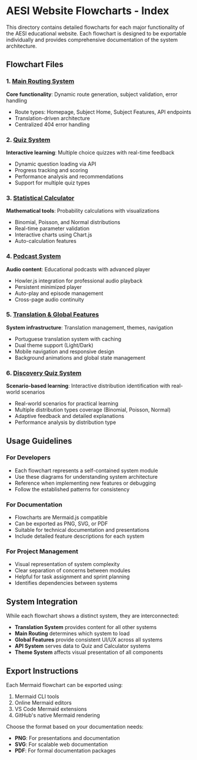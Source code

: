 # AESI Website Flowcharts - Index

This directory contains detailed flowcharts for each major functionality of the AESI educational website. Each flowchart is designed to be exportable individually and provides comprehensive documentation of the system architecture.

## Flowchart Files

### 1. [Main Routing System](./01-main-routing-system.md)
**Core functionality**: Dynamic route generation, subject validation, error handling
- Route types: Homepage, Subject Home, Subject Features, API endpoints
- Translation-driven architecture
- Centralized 404 error handling

### 2. [Quiz System](./02-quiz-system.md)
**Interactive learning**: Multiple choice quizzes with real-time feedback
- Dynamic question loading via API
- Progress tracking and scoring
- Performance analysis and recommendations
- Support for multiple quiz types

### 3. [Statistical Calculator](./03-statistical-calculator.md)
**Mathematical tools**: Probability calculations with visualizations
- Binomial, Poisson, and Normal distributions
- Real-time parameter validation
- Interactive charts using Chart.js
- Auto-calculation features

### 4. [Podcast System](./04-podcast-system.md)
**Audio content**: Educational podcasts with advanced player
- Howler.js integration for professional audio playback
- Persistent minimized player
- Auto-play and episode management
- Cross-page audio continuity

### 5. [Translation & Global Features](./05-translation-global-features.md)
**System infrastructure**: Translation management, themes, navigation
- Portuguese translation system with caching
- Dual theme support (Light/Dark)
- Mobile navigation and responsive design
- Background animations and global state management

### 6. [Discovery Quiz System](./06-discovery-quiz-system.md)
**Scenario-based learning**: Interactive distribution identification with real-world scenarios
- Real-world scenarios for practical learning
- Multiple distribution types coverage (Binomial, Poisson, Normal)
- Adaptive feedback and detailed explanations
- Performance analysis by distribution type

## Usage Guidelines

### For Developers
- Each flowchart represents a self-contained system module
- Use these diagrams for understanding system architecture
- Reference when implementing new features or debugging
- Follow the established patterns for consistency

### For Documentation
- Flowcharts are Mermaid.js compatible
- Can be exported as PNG, SVG, or PDF
- Suitable for technical documentation and presentations
- Include detailed feature descriptions for each system

### For Project Management
- Visual representation of system complexity
- Clear separation of concerns between modules
- Helpful for task assignment and sprint planning
- Identifies dependencies between systems

## System Integration

While each flowchart shows a distinct system, they are interconnected:

- **Translation System** provides content for all other systems
- **Main Routing** determines which system to load
- **Global Features** provide consistent UI/UX across all systems
- **API System** serves data to Quiz and Calculator systems
- **Theme System** affects visual presentation of all components

## Export Instructions

Each Mermaid flowchart can be exported using:
1. Mermaid CLI tools
2. Online Mermaid editors
3. VS Code Mermaid extensions
4. GitHub's native Mermaid rendering

Choose the format based on your documentation needs:
- **PNG**: For presentations and documentation
- **SVG**: For scalable web documentation
- **PDF**: For formal documentation packages
